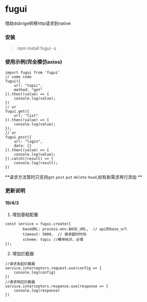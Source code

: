 # fugui
借助dsbrige转移http请求到native

### 安装
> npm install fugui -s

### 使用示例(完全模仿axios)

```
import fugui from 'fugui'
// some code
fugui({
	url: "topic",
	method: "get"
}).then((value) => {
	console.log(value);
})
// or 
fugui.get({
	url: "list"
}).then((value) => {
	console.log(value);
});
// or
fugui.post({
	url: "login",
	data: {}
}).then((value) => {
	console.log(value);
}).catch((result) => {
	console.log(result);
})
```
**请求方法暂时只支持`get` `post`  `put` `delete` `head`,如有新需求再行添加 **

### 更新说明
#### 19/4/3
1. 增加基础配置
```
const service = fugui.create({
        baseURL: process.env.BASE_URL,  // api的base_url
        timeout: 5000,  // 请求超时时间
        scheme: topic //模块标识，必填
});
```
2. 增加拦截器

```
//请求发起拦截器
service.interceptors.request.use(config => {
	console.log(config)
})
//请求响应拦截器
service.interceptors.response.use(response => {
	console.log(response)
})
```
